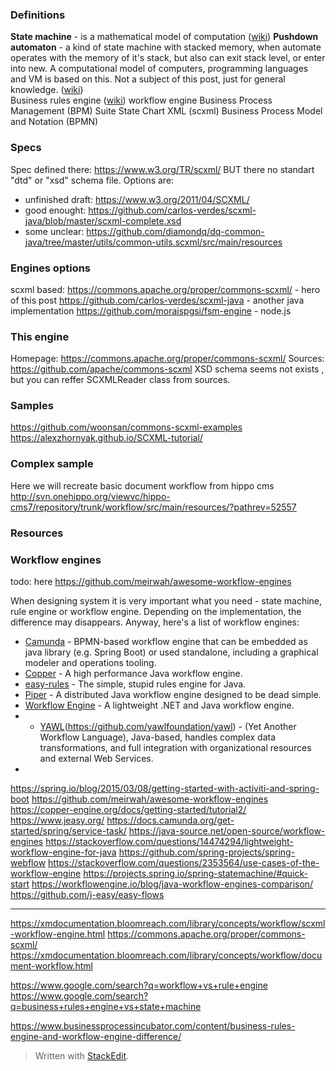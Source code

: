 ### Definitions
**State machine** -  is a mathematical model of computation ([wiki](https://en.wikipedia.org/wiki/Finite-state_machine))
**Pushdown automaton** - a kind of state machine with stacked memory, when automate operates with the memory of it's stack, but also can exit stack level, or enter into new. A computational model of computers, programming languages and VM is based on this. Not a subject of this post, just for general knowledge. ([wiki](https://en.wikipedia.org/wiki/Pushdown_automaton))  
Business rules engine ([wiki](https://en.wikipedia.org/wiki/Business_rules_engine))
workflow engine
Business Process Management (BPM) Suite
State Chart XML (scxml)
Business Process Model and Notation (BPMN)

### Specs
Spec defined there: https://www.w3.org/TR/scxml/
BUT there no standart "dtd" or "xsd" schema file.
Options are:
 - unfinished draft: https://www.w3.org/2011/04/SCXML/
 - good enought: https://github.com/carlos-verdes/scxml-java/blob/master/scxml-complete.xsd
 - some unclear: https://github.com/diamondq/dq-common-java/tree/master/utils/common-utils.scxml/src/main/resources

### Engines options
scxml based:
https://commons.apache.org/proper/commons-scxml/ - hero of this post
https://github.com/carlos-verdes/scxml-java - another java implementation
https://github.com/moraispgsi/fsm-engine - node.js


### This engine
Homepage: https://commons.apache.org/proper/commons-scxml/
Sources: https://github.com/apache/commons-scxml
XSD schema seems not exists , but you can reffer SCXMLReader class from sources. 

### Samples
https://github.com/woonsan/commons-scxml-examples
https://alexzhornyak.github.io/SCXML-tutorial/

### Complex sample
Here we will recreate basic document workflow from hippo cms 
http://svn.onehippo.org/viewvc/hippo-cms7/repository/trunk/workflow/src/main/resources/?pathrev=52557



### Resources

### Workflow engines
todo: here https://github.com/meirwah/awesome-workflow-engines

When designing system it is very important what you need - state machine, rule engine or workflow engine. Depending on the implementation, the difference may disappears.
Anyway, here's a list of workflow engines: 
 - [Camunda](https://github.com/camunda/camunda-bpm-platform)  - BPMN-based workflow engine that can be embedded as java library (e.g. Spring Boot) or used standalone, including a graphical modeler and operations tooling.
 - [Copper](https://github.com/copper-engine/copper-engine)  - A high performance Java workflow engine.
 - [easy-rules](https://github.com/j-easy/easy-rules) - The simple, stupid rules engine for Java.
 - [Piper](https://github.com/okayrunner/piper)  - A distributed Java workflow engine designed to be dead simple.
 - [Workflow Engine](https://workflowengine.io/)  - A lightweight .NET and Java workflow engine.
 - -   [YAWL](https://yawlfoundation.github.io/index.html)(https://github.com/yawlfoundation/yawl)  - (Yet Another Workflow Language), Java-based, handles complex data transformations, and full integration with organizational resources and external Web Services.
 - 

https://spring.io/blog/2015/03/08/getting-started-with-activiti-and-spring-boot
https://github.com/meirwah/awesome-workflow-engines
https://copper-engine.org/docs/getting-started/tutorial2/
https://www.jeasy.org/
https://docs.camunda.org/get-started/spring/service-task/
https://java-source.net/open-source/workflow-engines
https://stackoverflow.com/questions/14474294/lightweight-workflow-engine-for-java
https://github.com/spring-projects/spring-webflow
https://stackoverflow.com/questions/2353564/use-cases-of-the-workflow-engine
https://projects.spring.io/spring-statemachine/#quick-start
https://workflowengine.io/blog/java-workflow-engines-comparison/
https://github.com/j-easy/easy-flows
___
https://xmdocumentation.bloomreach.com/library/concepts/workflow/scxml-workflow-engine.html
https://commons.apache.org/proper/commons-scxml/
https://xmdocumentation.bloomreach.com/library/concepts/workflow/document-workflow.html

https://www.google.com/search?q=workflow+vs+rule+engine
https://www.google.com/search?q=business+rules+engine+vs+state+machine

https://www.businessprocessincubator.com/content/business-rules-engine-and-workflow-engine-difference/


> Written with [StackEdit](https://stackedit.io/).
<!--stackedit_data:
eyJoaXN0b3J5IjpbLTE1NDU1ODIxNzcsMTA0NTgzNzU3MywtNT
k4MzMwNjQzLDEwNTAxMTgxNDMsMTQyODA1Njc1MCwtNDY1NjYz
NDY3LC0xMjcyMzI2NjkyLDExODExNDQzMTAsMjA5ODEyNTkzLC
0xOTM4OTQ0OTMwLC0yNzc3MTQwNDAsMTc3NDcwNjM1NF19
-->